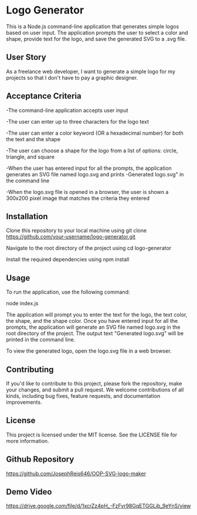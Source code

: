 # Logo Generator
This is a Node.js command-line application that generates simple logos based on user input. The application prompts the user to select a color and shape, provide text for the logo, and save the generated SVG to a .svg file.

## User Story
As a freelance web developer, I want to generate a simple logo for my projects so that I don't have to pay a graphic designer.

## Acceptance Criteria
-The command-line application accepts user input

-The user can enter up to three characters for the logo text

-The user can enter a color keyword (OR a hexadecimal number) for both the text and the shape

-The user can choose a shape for the logo from a list of options: circle, triangle, and square

-When the user has entered input for all the prompts, the application generates an SVG file named logo.svg and prints -Generated logo.svg" in the command line

-When the logo.svg file is opened in a browser, the user is shown a 300x200 pixel image that matches the criteria they entered

## Installation
Clone this repository to your local machine using git clone https://github.com/your-username/logo-generator.git

Navigate to the root directory of the project using cd logo-generator

Install the required dependencies using npm install

## Usage
To run the application, use the following command:

node index.js

The application will prompt you to enter the text for the logo, the text color, the shape, and the shape color. Once you have entered input for all the prompts, the application will generate an SVG file named logo.svg in the root directory of the project. The output text "Generated logo.svg" will be printed in the command line.

To view the generated logo, open the logo.svg file in a web browser.

## Contributing
If you'd like to contribute to this project, please fork the repository, make your changes, and submit a pull request. We welcome contributions of all kinds, including bug fixes, feature requests, and documentation improvements.

## License
This project is licensed under the MIT license. See the LICENSE file for more information.

## Github Repository
https://github.com/JosephReis646/OOP-SVG-logo-maker
## Demo Video
https://drive.google.com/file/d/1xcrZz4pH_-FzFvr98GqETGGLib_9eYnS/view

